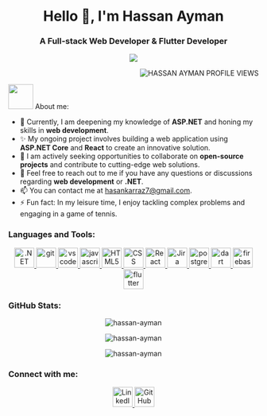 <h1 align="center">Hello 👋, I'm Hassan Ayman</h1>
<h3 align="center">A Full-stack Web Developer & Flutter Developer</h3>
<p align="center">
  <a href="https://github.com/DenverCoder1/readme-typing-svg"><img src="https://readme-typing-svg.herokuapp.com?font=Time+New+Roman&color=%23C8BE25&size=25&center=true&vCenter=true&width=700&height=50&lines=A+Full-stack+Web+developer+and+Flutter+developer.;Always+learning+new+things."></a>
</p>
    
<p align="right"> <img src="https://komarev.com/ghpvc/?username=Hassan-Ayman-SE&label=Profile%20views&color=0e75b6&style=flat" alt="HASSAN AYMAN PROFILE VIEWS" /> </p>
<picture><img src = "https://github.com/7oSkaaa/7oSkaaa/blob/main/Images/about_me.gif?raw=true" width = 50px></picture> About me: 

- 🔭 Currently, I am deepening my knowledge of **ASP.NET** and honing my skills in **web development**.
- ✨ My ongoing project involves building a web application using **ASP.NET Core** and **React** to create an innovative solution.
- 👯 I am actively seeking opportunities to collaborate on **open-source projects** and contribute to cutting-edge web solutions.
- 💬 Feel free to reach out to me if you have any questions or discussions regarding **web development** or **.NET**.
- 📫 You can contact me at hasankarraz7@gmail.com.
- ⚡ Fun fact: In my leisure time, I enjoy tackling complex problems and engaging in a game of tennis.

### Languages and Tools: 

<p align="center">
  <a href="https://dotnet.microsoft.com/" target="_blank" rel="noreferrer">
    <img src="https://cdn.worldvectorlogo.com/logos/dot-net-core-7.svg" alt=".NET" width="40" height="40" />
  </a>
  <a href="https://git-scm.com/" target="_blank" rel="noreferrer">
    <img src="https://www.vectorlogo.zone/logos/git-scm/git-scm-icon.svg" alt="git" width="40" height="40" />
  </a>
  <a href="https://code.visualstudio.com/" target="_blank" rel="noreferrer">
    <img src="https://www.vectorlogo.zone/logos/visualstudio_code/visualstudio_code-icon.svg" alt="vscode" width="40" height="40" />
  </a>
  <a href="https://www.javascript.com/" target="_blank" rel="noreferrer">
    <img src="https://cdn.worldvectorlogo.com/logos/logo-javascript.svg" alt="javascript" width="40" height="40" />
  </a>
  <a href="https://html.spec.whatwg.org/" target="_blank" rel="noreferrer">
    <img src="https://cdn.worldvectorlogo.com/logos/html-1.svg" alt="HTML5" width="40" height="40" />
  </a>
  <a href="https://www.w3.org/Style/CSS/Overview.en.html" target="_blank" rel="noreferrer">
    <img src="https://cdn.worldvectorlogo.com/logos/css-3.svg" alt="CSS" width="40" height="40" />
  </a>
  <a href="https://reactjs.org/" target="_blank" rel="noreferrer">
    <img src="https://cdn.worldvectorlogo.com/logos/react-2.svg" alt="React" width="40" height="40" />
  </a>
  <a href="https://www.atlassian.com/software/jira" target="_blank" rel="noreferrer">
    <img src="https://cdn.worldvectorlogo.com/logos/jira-1.svg" alt="Jira" width="40" height="40" />
  </a>
  <a href="https://www.postgresql.org/" target="_blank" rel="noreferrer">
    <img src="https://cdn.worldvectorlogo.com/logos/postgresql.svg" alt="postgreSQL" width="40" height="40" />
  </a>
   <a href="https://dart.dev" target="_blank" rel="noreferrer">
    <img src="https://www.vectorlogo.zone/logos/dartlang/dartlang-icon.svg" alt="dart" width="40" height="40" />
  </a>
  <a href="https://firebase.google.com/" target="_blank" rel="noreferrer">
    <img src="https://www.vectorlogo.zone/logos/firebase/firebase-icon.svg" alt="firebase" width="40" height="40" />
  </a>
  <a href="https://flutter.dev" target="_blank" rel="noreferrer">
    <img src="https://www.vectorlogo.zone/logos/flutterio/flutterio-icon.svg" alt="flutter" width="40" height="40" />
  </a>
</p>

### GitHub Stats:

<div align="center">
  <p>
    <img align="center" src="https://github-readme-stats.vercel.app/api/top-langs?username=Hassan-Ayman-SE&show_icons=true&locale=en&layout=compact" alt="hassan-ayman" />
  </p>

  <p>
    <img align="center" src="https://github-readme-stats.vercel.app/api?username=Hassan-Ayman-SE&show_icons=true&locale=en" alt="hassan-ayman" />
  </p>

  <p>
    <img align="center" src="https://github-readme-streak-stats.herokuapp.com/?user=Hassan-Ayman-SE&" alt="hassan-ayman" />
  </p>
</div>

### Connect with me:

<p align="center">
  <a href="https://www.linkedin.com/in/hassan-ayman/" target="_blank" rel="noreferrer">
    <img src="https://www.vectorlogo.zone/logos/linkedin/linkedin-icon.svg" alt="LinkedIn" width="40" height="40" />
  </a>
  <a href="https://github.com/Hassan-Ayman-SE" target="_blank" rel="noreferrer">
    <img src="https://www.vectorlogo.zone/logos/github/github-icon.svg" alt="GitHub" width="40" height="40" />
  </a>
</p>
